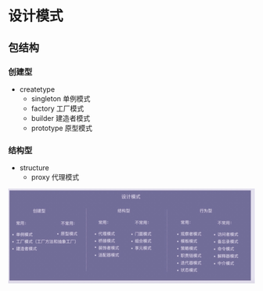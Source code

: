 # 设计模式
## 包结构
### 创建型
* createtype
  * singleton 单例模式
  * factory   工厂模式
  * builder   建造者模式
  * prototype 原型模式
### 结构型
* structure
  * proxy     代理模式
  
![](README-IMG/img.png)